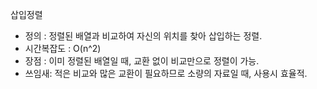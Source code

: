 삽입정렬
- 정의 : 정렬된 배열과 비교하여 자신의 위치를 찾아 삽입하는 정렬.
- 시간복잡도 : O(n^2)
- 장점 : 이미 정렬된 배열일 때, 교환 없이 비교만으로 정렬이 가능.
- 쓰임새: 적은 비교와 많은 교환이 필요하므로 소량의 자료일 때, 사용시 효율적.

